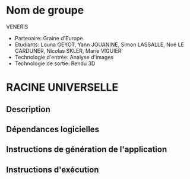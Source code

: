 # Nom de groupe
VENERIS

- Partenaire: Graine d'Europe
- Etudiants: Louna GEYOT, Yann JOUANINE, Simon LASSALLE, Noé LE CARDUNER, Nicolas SKLER, Marie VIGUIER
- Technologie d'entrée: Analyse d'images
- Technologie de sortie: Rendu 3D

# RACINE UNIVERSELLE

## Description

## Dépendances logicielles

## Instructions de génération de l'application

## Instructions d'exécution
